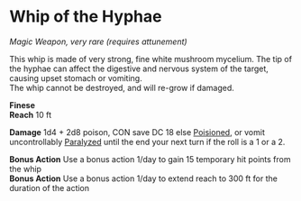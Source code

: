 # Whip of the Hyphae 
_Magic Weapon, very rare (requires attunement)_

This whip is made of very strong, fine white mushroom mycelium. The tip of the hyphae can affect the digestive and nervous system of the target, causing upset stomach or vomiting.  
The whip cannot be destroyed, and will re-grow if damaged. 

**Finese**  
**Reach** 10 ft

**Damage**
1d4 + 2d8 poison,
CON save DC 18 else 
[Poisioned](. "Disadvantage on Attack and Ability rolls"), 
or vomit uncontrollably [Paralyzed](. "no action/reaction, can't move, advantage to attackers, hits are crit within 5 ft") until the end your next turn if the roll is a 1 or a 2.

**Bonus Action** Use a bonus action 1/day to gain 15 temporary hit points from the whip  
**Bonus Action** Use a bonus action 1/day to extend reach to 300 ft for the duration of the action
